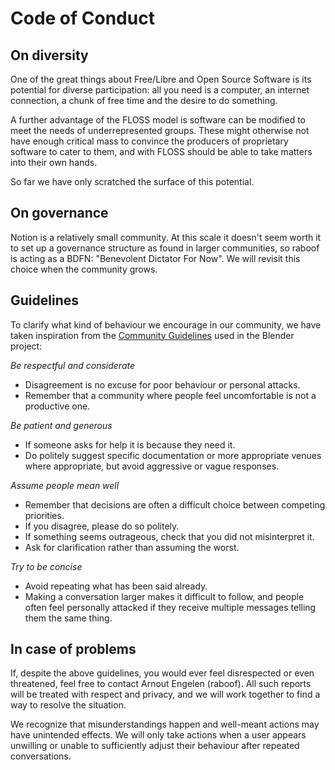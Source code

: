 # Code of Conduct

## On diversity

One of the great things about Free/Libre and Open Source Software is its
potential for diverse participation: all you need is a computer, an internet
connection, a chunk of free time and the desire to do something.

A further advantage of the FLOSS model is software can be modified to meet the
needs of underrepresented groups. These might otherwise not have enough
critical mass to convince the producers of proprietary software to cater to
them, and with FLOSS should be able to take matters into their own hands.

So far we have only scratched the surface of this potential.

## On governance

Notion is a relatively small community. At this scale it doesn't seem worth it
to set up a governance structure as found in larger communities, so raboof is
acting as a BDFN: "Benevolent Dictator For Now".
We will revisit this choice when the community grows.

## Guidelines

To clarify what kind of behaviour we encourage in our community, we have taken
inspiration from the
[Community Guidelines](https://wiki.blender.org/wiki/Contact/CodeOfConduct)
used in the Blender project:

*Be respectful and considerate*

* Disagreement is no excuse for poor behaviour or personal attacks.
* Remember that a community where people feel uncomfortable is not a productive one.

*Be patient and generous*

* If someone asks for help it is because they need it.
* Do politely suggest specific documentation or more appropriate venues where appropriate, but avoid aggressive or vague responses.

*Assume people mean well*

* Remember that decisions are often a difficult choice between competing priorities.
* If you disagree, please do so politely.
* If something seems outrageous, check that you did not misinterpret it.
* Ask for clarification rather than assuming the worst.

*Try to be concise*

* Avoid repeating what has been said already.
* Making a conversation larger makes it difficult to follow, and people often feel personally attacked if they receive multiple messages telling them the same thing.

## In case of problems

If, despite the above guidelines, you would ever feel disrespected or even
threatened, feel free to contact Arnout Engelen (raboof). All such reports
will be treated with respect and privacy, and we will work together to find a
way to resolve the situation.

We recognize that misunderstandings happen and well-meant actions may have
unintended effects. We will only take actions when a user appears unwilling or
unable to sufficiently adjust their behaviour after repeated conversations.
